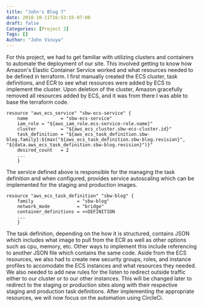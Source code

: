 ```yaml
---
title: "John's Blog 7"
date: 2018-10-11T16:53:55-07:00
draft: false
Categories: [Project 2]
Tags: []
Author: "John Vinuya"
---
```

For this project, we had to get familiar with utilizing clusters and containers to automate the deployment of our site. This involved getting to know how Amazon's Elastic Container Service worked and what resources needed to be defined in terraform. I first manually created the ECS cluster, task definitions, and ECR to see what resources were added by ECS to implement the cluster. Upon deletion of the cluster, Amazon gracefully removed all resources added by ECS, and it was from there I was able to base the terraform code.
 
	resource "aws_ecs_service" "sbw-ecs-service" {
		name            = "sbw-ecs-service"
		iam_role = "${aws_iam_role.ecs-service-role.name}"
		cluster         = "${aws_ecs_cluster.sbw-ecs-cluster.id}"
		task_definition = "${aws_ecs_task_definition.sbw-blog.family}:${max("${aws_ecs_task_definition.sbw-blog.revision}", "${data.aws_ecs_task_definition.sbw-blog.revision}")}"
		desired_count   = 2
		...
		}

The service defined above is responsible for the managing the task definition and when configured, provides service autoscaling which can be implemented for the staging and production images.

	resource "aws_ecs_task_definition" "sbw-blog" {
		family                = "sbw-blog"
		network_mode          = "bridge"
		container_definitions = <<DEFINITION
		...
		}

The task definition, depending on the how it is structured, contains JSON which includes what image to pull from the ECR as well as other options such as cpu, memory, etc. Other ways to implement this include referencing to another JSON file which contains the same code.
Aside from the ECS resources, we also had to create new security groups, roles, and instance profiles to accomodate the ECS instances and what resources they needed. We also needed to add new rules for the listen to redirect outside traffic either to our cluster or to our other instances. This will be changed later to redirect to the staging or production sites along with their respective staging and production task definitions.
After implementing the appropriate resources, we will now focus on the automation using CircleCi.
